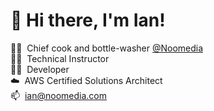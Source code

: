 <h1>👋&nbsp;Hi there, I'm Ian!</h1>

👨‍🍳&nbsp;&nbsp;Chief cook and bottle-washer [@Noomedia](https://github.com/noomedia/) </br>
👨‍🏫&nbsp;&nbsp;Technical Instructor </br>
🧑‍💻&nbsp;&nbsp;Developer </br>
☁️&nbsp;&nbsp;AWS Certified Solutions Architect</br>
📫&nbsp;&nbsp;[ian@noomedia.com](mailto:ian@noomedia.com) </br>

